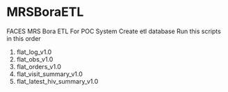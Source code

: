 # MRSBoraETL
FACES MRS Bora ETL For POC System
Create etl database
Run this scripts in this order
1. flat_log_v1.0 
2. flat_obs_v1.0 
3. flat_orders_v1.0
4. flat_visit_summary_v1.0
5. flat_latest_hiv_summary_v1.0
